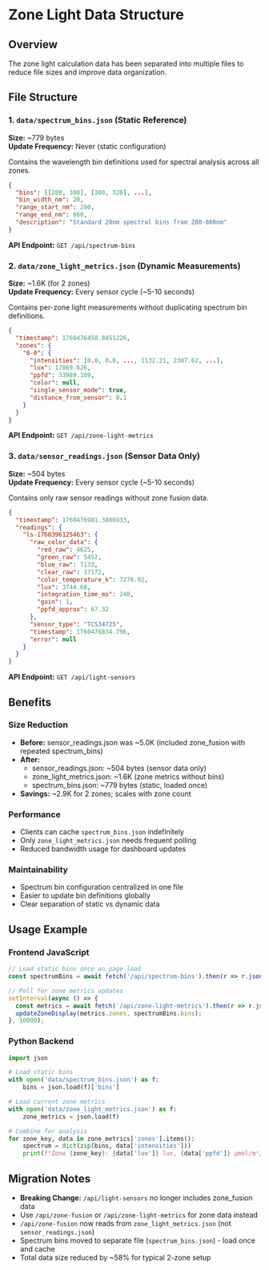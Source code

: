 # Zone Light Data Structure

## Overview

The zone light calculation data has been separated into multiple files to reduce file sizes and improve data organization.

## File Structure

### 1. `data/spectrum_bins.json` (Static Reference)
**Size:** ~779 bytes  
**Update Frequency:** Never (static configuration)

Contains the wavelength bin definitions used for spectral analysis across all zones.

```json
{
  "bins": [[280, 300], [300, 320], ...],
  "bin_width_nm": 20,
  "range_start_nm": 280,
  "range_end_nm": 860,
  "description": "Standard 20nm spectral bins from 280-860nm"
}
```

**API Endpoint:** `GET /api/spectrum-bins`

### 2. `data/zone_light_metrics.json` (Dynamic Measurements)
**Size:** ~1.6K (for 2 zones)  
**Update Frequency:** Every sensor cycle (~5-10 seconds)

Contains per-zone light measurements without duplicating spectrum bin definitions.

```json
{
  "timestamp": 1760476458.8451226,
  "zones": {
    "0-0": {
      "intensities": [0.0, 0.0, ..., 1132.21, 2307.62, ...],
      "lux": 17869.626,
      "ppfd": 33989.109,
      "color": null,
      "single_sensor_mode": true,
      "distance_from_sensor": 0.1
    }
  }
}
```

**API Endpoint:** `GET /api/zone-light-metrics`

### 3. `data/sensor_readings.json` (Sensor Data Only)
**Size:** ~504 bytes  
**Update Frequency:** Every sensor cycle (~5-10 seconds)

Contains only raw sensor readings without zone fusion data.

```json
{
  "timestamp": 1760476981.3886933,
  "readings": {
    "ls-1760396125463": {
      "raw_color_data": {
        "red_raw": 4625,
        "green_raw": 5452,
        "blue_raw": 7133,
        "clear_raw": 17172,
        "color_temperature_k": 7276.02,
        "lux": 3744.68,
        "integration_time_ms": 240,
        "gain": 1,
        "ppfd_approx": 67.32
      },
      "sensor_type": "TCS34725",
      "timestamp": 1760476834.796,
      "error": null
    }
  }
}
```

**API Endpoint:** `GET /api/light-sensors`

## Benefits

### Size Reduction
- **Before:** sensor_readings.json was ~5.0K (included zone_fusion with repeated spectrum_bins)
- **After:** 
  - sensor_readings.json: ~504 bytes (sensor data only)
  - zone_light_metrics.json: ~1.6K (zone metrics without bins)
  - spectrum_bins.json: ~779 bytes (static, loaded once)
- **Savings:** ~2.9K for 2 zones; scales with zone count

### Performance
- Clients can cache `spectrum_bins.json` indefinitely
- Only `zone_light_metrics.json` needs frequent polling
- Reduced bandwidth usage for dashboard updates

### Maintainability
- Spectrum bin configuration centralized in one file
- Easier to update bin definitions globally
- Clear separation of static vs dynamic data

## Usage Example

### Frontend JavaScript
```javascript
// Load static bins once on page load
const spectrumBins = await fetch('/api/spectrum-bins').then(r => r.json());

// Poll for zone metrics updates
setInterval(async () => {
  const metrics = await fetch('/api/zone-light-metrics').then(r => r.json());
  updateZoneDisplay(metrics.zones, spectrumBins.bins);
}, 10000);
```

### Python Backend
```python
import json

# Load static bins
with open('data/spectrum_bins.json') as f:
    bins = json.load(f)['bins']

# Load current zone metrics
with open('data/zone_light_metrics.json') as f:
    zone_metrics = json.load(f)

# Combine for analysis
for zone_key, data in zone_metrics['zones'].items():
    spectrum = dict(zip(bins, data['intensities']))
    print(f"Zone {zone_key}: {data['lux']} lux, {data['ppfd']} μmol/m²/s")
```

## Migration Notes

- **Breaking Change:** `/api/light-sensors` no longer includes zone_fusion data
- Use `/api/zone-fusion` or `/api/zone-light-metrics` for zone data instead
- `/api/zone-fusion` now reads from `zone_light_metrics.json` (not `sensor_readings.json`)
- Spectrum bins moved to separate file (`spectrum_bins.json`) - load once and cache
- Total data size reduced by ~58% for typical 2-zone setup

